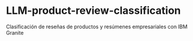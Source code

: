 # LLM-product-review-classification
Clasificación de reseñas de productos y resúmenes empresariales con IBM Granite
